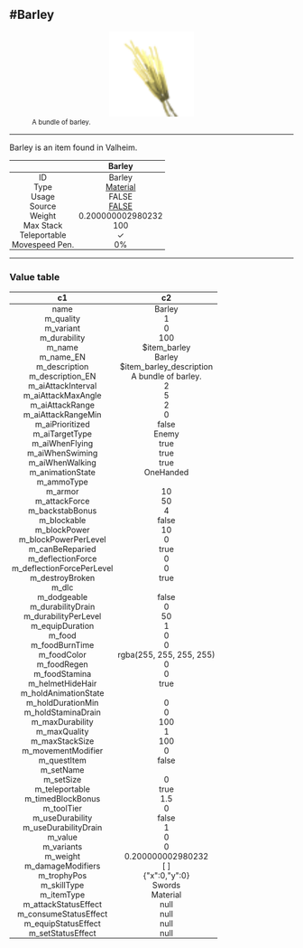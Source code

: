 <meta property="og:title" content="Barley - MoreValheim" /><meta property="og:type" content="website" /><meta property="og:image" content="/assets/barley.png" /><meta property="og:description" content="Barley is an item found in Valheim." /><meta name="theme-color" content="#546D78"><meta name="twitter:card" content="summary_large_image">
#Barley
-------------
<style>img {width:20px;}.tb {width:150px;display: block;margin-left: auto;margin-right: auto;}</style>

<style>.md-typeset table:not([class]) th:not([align]) {min-width:unset!important;}</style>
<style>td{padding:0em 0.3em!important;text-align:center!important;border-left:.05rem solid var(--md-default-fg-color--lightest)}</style>

<style>th{padding:0.1em 0.3em!important;text-align:center!important;font-weight:bold}</style>

<style>pre{text-align:right!important}</style>
<style>table tr td:first-child {border-left: 0;};</style>

<figure><img src="/assets/barley.png" class="tb" /><figcaption><small>A bundle of barley.</small></figcaption></figure>

-------------

Barley is an item found in Valheim.

|        | Barley              |
| ----------- | ------------------------------------ |
| ID |Barley
| Type | [Material](../../types/material)
| Usage | FALSE<br>
| Source | [FALSE](../../item/false)
| Weight | 0.200000002980232 |
| Max Stack | 100 |
| Teleportable | ✓
| Movespeed Pen. | 0%


-------------

### Value table
|c1|c2|
|----|----|
|name|Barley|
|m_quality|1|
|m_variant|0|
|m_durability|100|
|m_name|$item_barley|
|m_name_EN|Barley|
|m_description|$item_barley_description|
|m_description_EN|A bundle of barley.|
|m_aiAttackInterval|2|
|m_aiAttackMaxAngle|5|
|m_aiAttackRange|2|
|m_aiAttackRangeMin|0|
|m_aiPrioritized|false|
|m_aiTargetType|Enemy|
|m_aiWhenFlying|true|
|m_aiWhenSwiming|true|
|m_aiWhenWalking|true|
|m_animationState|OneHanded|
|m_ammoType||
|m_armor|10|
|m_attackForce|50|
|m_backstabBonus|4|
|m_blockable|false|
|m_blockPower|10|
|m_blockPowerPerLevel|0|
|m_canBeReparied|true|
|m_deflectionForce|0|
|m_deflectionForcePerLevel|0|
|m_destroyBroken|true|
|m_dlc||
|m_dodgeable|false|
|m_durabilityDrain|0|
|m_durabilityPerLevel|50|
|m_equipDuration|1|
|m_food|0|
|m_foodBurnTime|0|
|m_foodColor|rgba(255, 255, 255, 255)|
|m_foodRegen|0|
|m_foodStamina|0|
|m_helmetHideHair|true|
|m_holdAnimationState||
|m_holdDurationMin|0|
|m_holdStaminaDrain|0|
|m_maxDurability|100|
|m_maxQuality|1|
|m_maxStackSize|100|
|m_movementModifier|0|
|m_questItem|false|
|m_setName||
|m_setSize|0|
|m_teleportable|true|
|m_timedBlockBonus|1.5|
|m_toolTier|0|
|m_useDurability|false|
|m_useDurabilityDrain|1|
|m_value|0|
|m_variants|0|
|m_weight|0.200000002980232|
|m_damageModifiers|[  ]|
|m_trophyPos|{"x":0,"y":0}|
|m_skillType|Swords|
|m_itemType|Material|
|m_attackStatusEffect|null|
|m_consumeStatusEffect|null|
|m_equipStatusEffect|null|
|m_setStatusEffect|null|
